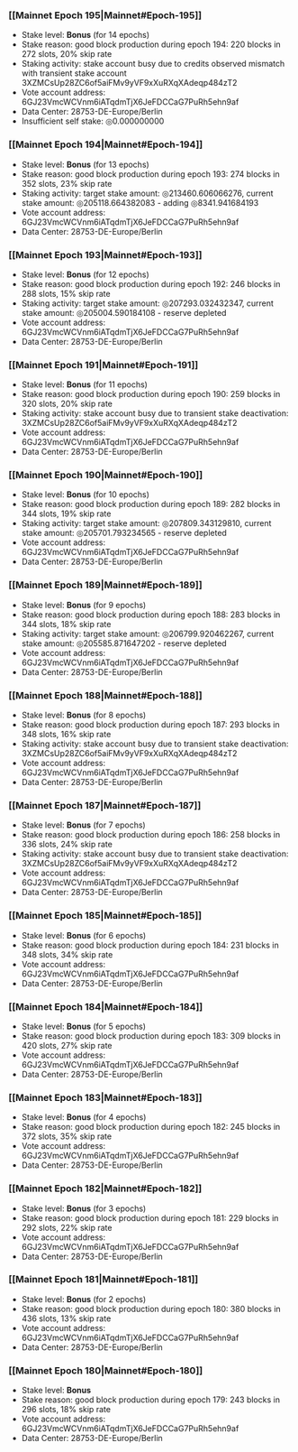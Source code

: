 ### [[Mainnet Epoch 195|Mainnet#Epoch-195]]
* Stake level: **Bonus** (for 14 epochs)
* Stake reason: good block production during epoch 194: 220 blocks in 272 slots, 20% skip rate
* Staking activity: stake account busy due to credits observed mismatch with transient stake account 3XZMCsUp28ZC6of5aiFMv9yVF9xXuRXqXAdeqp484zT2
* Vote account address: 6GJ23VmcWCVnm6iATqdmTjX6JeFDCCaG7PuRh5ehn9af
* Data Center: 28753-DE-Europe/Berlin
* Insufficient self stake: ◎0.000000000
### [[Mainnet Epoch 194|Mainnet#Epoch-194]]
* Stake level: **Bonus** (for 13 epochs)
* Stake reason: good block production during epoch 193: 274 blocks in 352 slots, 23% skip rate
* Staking activity: target stake amount: ◎213460.606066276, current stake amount: ◎205118.664382083 - adding ◎8341.941684193
* Vote account address: 6GJ23VmcWCVnm6iATqdmTjX6JeFDCCaG7PuRh5ehn9af
* Data Center: 28753-DE-Europe/Berlin
### [[Mainnet Epoch 193|Mainnet#Epoch-193]]
* Stake level: **Bonus** (for 12 epochs)
* Stake reason: good block production during epoch 192: 246 blocks in 288 slots, 15% skip rate
* Staking activity: target stake amount: ◎207293.032432347, current stake amount: ◎205004.590184108 - reserve depleted
* Vote account address: 6GJ23VmcWCVnm6iATqdmTjX6JeFDCCaG7PuRh5ehn9af
* Data Center: 28753-DE-Europe/Berlin
### [[Mainnet Epoch 191|Mainnet#Epoch-191]]
* Stake level: **Bonus** (for 11 epochs)
* Stake reason: good block production during epoch 190: 259 blocks in 320 slots, 20% skip rate
* Staking activity: stake account busy due to transient stake deactivation: 3XZMCsUp28ZC6of5aiFMv9yVF9xXuRXqXAdeqp484zT2
* Vote account address: 6GJ23VmcWCVnm6iATqdmTjX6JeFDCCaG7PuRh5ehn9af
* Data Center: 28753-DE-Europe/Berlin
### [[Mainnet Epoch 190|Mainnet#Epoch-190]]
* Stake level: **Bonus** (for 10 epochs)
* Stake reason: good block production during epoch 189: 282 blocks in 344 slots, 19% skip rate
* Staking activity: target stake amount: ◎207809.343129810, current stake amount: ◎205701.793234565 - reserve depleted
* Vote account address: 6GJ23VmcWCVnm6iATqdmTjX6JeFDCCaG7PuRh5ehn9af
* Data Center: 28753-DE-Europe/Berlin
### [[Mainnet Epoch 189|Mainnet#Epoch-189]]
* Stake level: **Bonus** (for 9 epochs)
* Stake reason: good block production during epoch 188: 283 blocks in 344 slots, 18% skip rate
* Staking activity: target stake amount: ◎206799.920462267, current stake amount: ◎205585.871647202 - reserve depleted
* Vote account address: 6GJ23VmcWCVnm6iATqdmTjX6JeFDCCaG7PuRh5ehn9af
* Data Center: 28753-DE-Europe/Berlin
### [[Mainnet Epoch 188|Mainnet#Epoch-188]]
* Stake level: **Bonus** (for 8 epochs)
* Stake reason: good block production during epoch 187: 293 blocks in 348 slots, 16% skip rate
* Staking activity: stake account busy due to transient stake deactivation: 3XZMCsUp28ZC6of5aiFMv9yVF9xXuRXqXAdeqp484zT2
* Vote account address: 6GJ23VmcWCVnm6iATqdmTjX6JeFDCCaG7PuRh5ehn9af
* Data Center: 28753-DE-Europe/Berlin
### [[Mainnet Epoch 187|Mainnet#Epoch-187]]
* Stake level: **Bonus** (for 7 epochs)
* Stake reason: good block production during epoch 186: 258 blocks in 336 slots, 24% skip rate
* Staking activity: stake account busy due to transient stake deactivation: 3XZMCsUp28ZC6of5aiFMv9yVF9xXuRXqXAdeqp484zT2
* Vote account address: 6GJ23VmcWCVnm6iATqdmTjX6JeFDCCaG7PuRh5ehn9af
* Data Center: 28753-DE-Europe/Berlin
### [[Mainnet Epoch 185|Mainnet#Epoch-185]]
* Stake level: **Bonus** (for 6 epochs)
* Stake reason: good block production during epoch 184: 231 blocks in 348 slots, 34% skip rate
* Vote account address: 6GJ23VmcWCVnm6iATqdmTjX6JeFDCCaG7PuRh5ehn9af
* Data Center: 28753-DE-Europe/Berlin
### [[Mainnet Epoch 184|Mainnet#Epoch-184]]
* Stake level: **Bonus** (for 5 epochs)
* Stake reason: good block production during epoch 183: 309 blocks in 420 slots, 27% skip rate
* Vote account address: 6GJ23VmcWCVnm6iATqdmTjX6JeFDCCaG7PuRh5ehn9af
* Data Center: 28753-DE-Europe/Berlin
### [[Mainnet Epoch 183|Mainnet#Epoch-183]]
* Stake level: **Bonus** (for 4 epochs)
* Stake reason: good block production during epoch 182: 245 blocks in 372 slots, 35% skip rate
* Vote account address: 6GJ23VmcWCVnm6iATqdmTjX6JeFDCCaG7PuRh5ehn9af
* Data Center: 28753-DE-Europe/Berlin
### [[Mainnet Epoch 182|Mainnet#Epoch-182]]
* Stake level: **Bonus** (for 3 epochs)
* Stake reason: good block production during epoch 181: 229 blocks in 292 slots, 22% skip rate
* Vote account address: 6GJ23VmcWCVnm6iATqdmTjX6JeFDCCaG7PuRh5ehn9af
* Data Center: 28753-DE-Europe/Berlin
### [[Mainnet Epoch 181|Mainnet#Epoch-181]]
* Stake level: **Bonus** (for 2 epochs)
* Stake reason: good block production during epoch 180: 380 blocks in 436 slots, 13% skip rate
* Vote account address: 6GJ23VmcWCVnm6iATqdmTjX6JeFDCCaG7PuRh5ehn9af
* Data Center: 28753-DE-Europe/Berlin
### [[Mainnet Epoch 180|Mainnet#Epoch-180]]
* Stake level: **Bonus**
* Stake reason: good block production during epoch 179: 243 blocks in 296 slots, 18% skip rate
* Vote account address: 6GJ23VmcWCVnm6iATqdmTjX6JeFDCCaG7PuRh5ehn9af
* Data Center: 28753-DE-Europe/Berlin